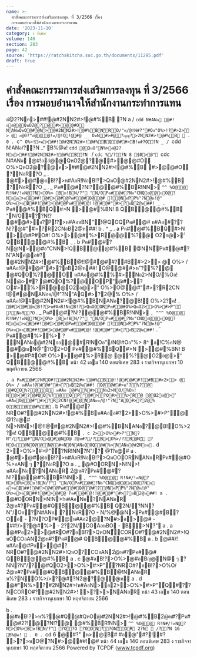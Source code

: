 ```yaml
---
name: >-
  คำสั่งคณะกรรมการส่งเสริมการลงทุน ที่ 3/2566 เรื่อง
  การมอบอำนาจให้สำนักงานกระทำการแทน
date: '2023-11-10'
category: ง พิเศษ
volume: 140
section: 283
page: 42
source: 'https://ratchakitcha.soc.go.th/documents/11295.pdf'
draft: true
---
```


# คำสั่งคณะกรรมการส่งเสริมการลงทุน ที่ 3/2566 เรื่อง การมอบอำนาจให้สำนักงานกระทำการแทน

คํ@2?Nค>##!@#2NN2#>!@#%B ?N a / `cdd N#ANอ @#!ออํ@@QหO2ํ@?@#>ํ@@#O NANอQหO@#ํ@N>@#2NN2#>!@#%BN็RO/"ค/@!N#?"#Oอ"O%>!?#>2>> @ อ@0?"อํ@@@!ค/@!Q!@#@ __ OหN#>#@?ญญ?>2NN2#>!@#%B  . 0 . `c`^ O%>!>ค>##!@#2NN2#>!@#%BQ@##>B!ค#?O?N _ / `cdd N!ANอ/??N _^ B%@ค! `cdd @QหO"N%>คํ@2?Nค>##!@#2NN2#>!@#%B?N ` / `cdc %/??N 8 $0>@" `cdc N#ANอ @#!ออํ@@QหO2ํ@?@#>ํ@@#O O%>QหO2ํ@?@ค>##!@#2NN2#>!@#%B #>ํ@@#O ?NอR?O _ . @#>@#@อB!?>ห#AอR!NอB!?>QหO@#2NN2#>!@#%B ?NอR?O _ . _ Pค#@#?N!?@@#%BR!NN> `^^ %O@@ R!N#/!คN@?N>O%> Bห!BN/?" "N/OPค#@#?Nอ"CNQอํ@@หO@?Nอค>อB##!@#>@#@Pค#@#O@@# ?@NคPP%"?N้@ห!@" O%>ค>อB##!@#>@#@Pค#@#@!!@#@#"#>?อB2@ห##! _ . ` Pค#@#%BQ#>N >@#%BN! B QB@@#%B "N/O#??N!? @#ํ@#>อ?P!?>ห#AอหBN"์!@QOQPค#@# ห#Aอ#??N!?@#"#>?R2CNอB2@ห##! b . ^ _ . a Pค#@#%BQ#>N >@#P#O#! O%>>@#%>R้@@%?@ O2อ@>"์ QB@@#%B _ . b Pค#@#?Nํ@N>@#อ"CNN>!QB@@#%B @NN็Pค#@#?N"ANคํ@อ#? @#2NN2#>!@#%B@!!@#@##?#B#>2>> @ O%> / ห#Aอ!@#@#"#>?อB2@ห##! O@@##>ห"?%?@ @#QO%?@O ห#Aอ@#%%#>Nอ2>NO/%Oอ! N@>#? @#QO%?@OP"@#>?O#>%>R้@@O2อ@>"์ O%>O@@#"#>?R2CN !@#@NANอค/@!"?N"AQ#>?2@% O%> / ห#Aอ!@#@#2NN2#>!@#%BNANอ?@B! O%>2?ค! ` . @#>@#@อB!?>ห#AอR!NอB!?>QหOOORPค#@#O%>QหO2>>O%>#>P"์ ?NอR?O ` . _ Pค#@#?N!?@@#%BR!NN> ` , ^^^ %O@@ R!N#/!คN@?N>O%> Bห!BN/?" "N/OPค#@#?Nอ"CNQอํ@@หO@?Nอค>อB##!@#>@#@Pค#@#O@@# ?@NคPP%"?N้@ห!@" O%>ค>อB##!@#>@#@Pค#@#@!!@#@#"#>?อB2@ห##! ` . ` Pค#@#%>%> ? ์NANอ@#2Nออ@#R!NOอ"/N@#Oอ"%> 8^ อ!C%คN@ @#ํ@หN@"?O2>O Pค#@#%BQ#>N >@#%BN! B >@#P#O#! O%>>@#%>R้@ @%?@O2อ@>"์ QB@@#%B หน้า 42 เลม 140 ตอนพิเศษ 283 ง ราชกิจจานุเบกษา 10 พฤศจิกายน 2566

` . a Pค#@#?NRO#?@#2NN2#>!@#%B@!!@#@##?#B#>2>> @ O%> / ห#Aอ!@#@#"#>?อB2@ห##! O@@##>ห"?%?@ @#QO%?@O ห#Aอ @#%%#>Nอ2>NO/%Oอ! N@>#?@#QO%?@OP"@#>?O#>%>R้@ @O2อ@>"์ ห#AอO@@#"#>?R2CN!@#@NANอค/@!"?N"AQ#>?2@% QB@@#%B ` . b Pค#@#?NRO#?@#2NN2#>!@#%Bห#Aออ#?2>>O%>#>P"์@ @1?อ@# N>N!N>!@!!@#@#2NN2#>!@#%BNANอ?@B!O%>2?ค! QB@@#%B ` . c 2>>O%>#>P"์N?N"/?@#"N/Oอ@#@NO@ 2ํ@ห#?/?B>O%>/?2Bํ@N็ ?NOอํ@NO@@N@#>N0NANอQOQ@#%>NANอ@#2Nออ ` . d 2>>O%>#>P"์?NR!NN?N"/? @1?อ@# a . @#>@#@อB!?>ห#AอR!NอB!?>QหOOORNANอRPค#@#O%>อAN ๆ ?NอR?O a . _ @#OORN>N!N>!ห#AอNอ?NANอR 2ํ@ห#?Pค#@#?N!?@@#%BR!NN> ` , ^^^ %O@@ R!N#/!คN@?N>O%>Bห!BN/?" "N/OPค#@#?Nอ"CNQอํ@@หO@?Nอ ค>อB##!@#>@#@Pค#@#O@@#?@NคPP%"?N้@ห!@" O%>ค>อB##!@#>@#@ Pค#@#@!!@#@#"#>?อB2@ห##! a . ` @#OORN>N!N>!ห#AอNอ?NANอR 2ํ@ห#?Pค#@#QB@@#%B Q2N/?NN?N"/Oอ?N#ANอ ?NอR?O - N/%@ํ@N>Pค#@#B?Oอ - ?N?OP#@ห#Aอ2@?N#>อ>@# - ##!/>?@#%> - 2?2N/COAอหBO - B>N?" a . a @#Pอ2>>@#RO#?อB!?>QหON็CORO#?@#2NN2#>!QหOCOอAN2ํ@ห#?Pค#@# QB@@#%B a . b @##/!ห#Aอ@#Pอ>@#?NRO#?@#2NN2#>!QหO?COอAN2ํ@ห#?Pค#@# QB@@#%B a . c @#อB!?>O%>@#อBญ@N@ ๆ ?NN?N"/?@#QO2>>O%>#>P"์?NRO#?อB!?>O%O/ 2ํ@ห#?Pค#@#QB@@#%B@!NANอR ห%?N์O%>/>?@#?N2ํ@?@ํ@ห a . d @#"N%>?#2NN2#>!ห#AอN>อ2>>O%>#>P"์Q#??NCORO#?@#2NN2#>! >?>>NANอR หน้า 43 เลม 140 ตอนพิเศษ 283 ง ราชกิจจานุเบกษา 10 พฤศจิกายน 2566

b . @#อB!?>ห%?@#Q@#QหO@#2NN2#>!@#%B2ํ@ห#?Pค#@#2?!@?N!?@ @#%BR!NN> `^^ %O@@ R!N#/!คN@?N>O%>Bห!BN/?" ?O?O ?OON??ON็OR 2?N  /??N 16 B%@ค!  . 0 . `cd 6 @#?"์ ห>@B# #อ@"#?!#? >?>หO@?N#>@##!@# หน้า 44 เลม 140 ตอนพิเศษ 283 ง ราชกิจจานุเบกษา 10 พฤศจิกายน 2566 Powered by TCPDF (www.tcpdf.org)
